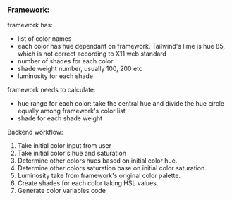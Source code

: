 ### Framework:

framework has:

- list of color names
- each color has hue dependant on framework. Tailwind's lime is hue 85, which is not correct according to X11 web standard
- number of shades for each color
- shade weight number, usually 100, 200 etc
- luminosity for each shade

framework needs to calculate:

- hue range for each color: take the central hue and divide the hue circle equally among framework's color list
- shade for each shade weight

Backend workflow:

1.  Take initial color input from user
2.  Take initial color's hue and saturation
3.  Determine other colors hues based on initial color hue.
4.  Determine other colors saturation base on initial color saturation.
5.  Luminosity take from framework's original color palette.
6.  Create shades for each color taking HSL values.
7.  Generate color variables code
